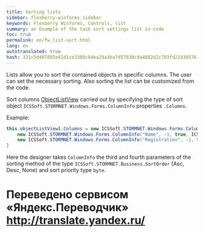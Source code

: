 ```yaml
--- 
title: Sorting lists 
sidebar: flexberry-winforms_sidebar 
keywords: Flexberry Winforms, Controls, list 
summary: an Example of the task sort settings list in code 
toc: true 
permalink: en/fw_list-sort.html 
lang: en 
autotranslated: true 
hash: 321c5d407885e41d1ce3308c84ea29a3ba7d57030c9a4882d2c703fd21438576 
--- 
```


Lists allow you to sort the contained objects in specific columns. The user can set the necessary sorting. 
Also sorting the list can be customized from the code. 

Sort columns [ObjectListView](fw_objectlistview.html) carried out by specifying the type of sort object 
`ICSSoft.STORMNET.Windows.Forms.ColumnInfo` properties `.Columns`. 

Example: 

```csharp
this.objectListView1.Columns = new ICSSoft.STORMNET.Windows.Forms.ColumnInfo[] {
    new ICSSoft.STORMNET.Windows.Forms.ColumnInfo("Name", -1, true, ICSSoft.STORMNET.Business.SortOrder.Asc, ((byte)(0)), "Name"),
    new ICSSoft.STORMNET.Windows.Forms.ColumnInfo("Registration", -1, true, ICSSoft.STORMNET.Business.SortOrder.Asc, ((byte)(1)), "Registration")
}
``` 

Here the designer takes `ColumnInfo` the third and fourth parameters of the sorting method of the type `ICSSoft.STORMNET.Business.SortOrder` (Asc, Desc, None) and sort priority type `byte`. 



 # Переведено сервисом «Яндекс.Переводчик» http://translate.yandex.ru/